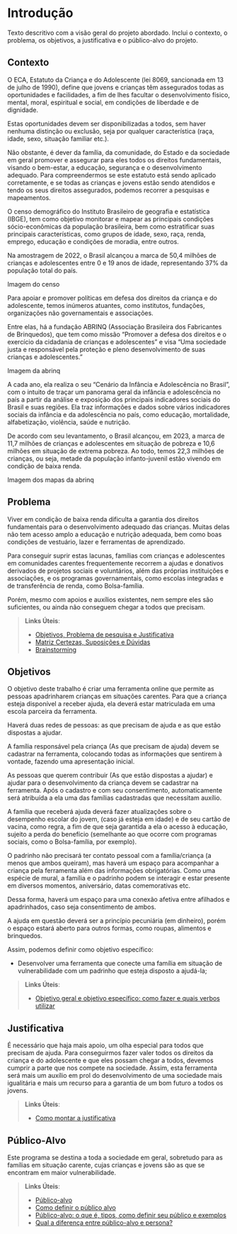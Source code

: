 # Introdução

Texto descritivo com a visão geral do projeto abordado. Inclui o contexto, o problema, os objetivos, a justificativa e o público-alvo do projeto.

## Contexto

O ECA, Estatuto da Criança e do Adolescente (lei 8069, sancionada em 13 de julho de 1990), define que jovens e crianças têm assegurados todas as oportunidades e facilidades, a fim de lhes facultar o desenvolvimento físico, mental, moral, espiritual e social, em condições de liberdade e de dignidade. 

Estas oportunidades devem ser disponibilizadas a todos, sem haver nenhuma distinção ou exclusão, seja por qualquer característica (raça, idade, sexo, situação familiar etc.).

Não obstante, é dever da família, da comunidade, do Estado e da sociedade em geral promover e assegurar para eles todos os direitos fundamentais, visando o bem-estar, a educação, segurança e o desenvolvimento adequado.
Para compreendermos se este estatuto está sendo aplicado corretamente, e se todas as crianças e jovens estão sendo atendidos e tendo os seus direitos assegurados, podemos recorrer a pesquisas e mapeamentos.

O censo demográfico do Instituto Brasileiro de geografia e estatística (IBGE), tem como objetivo monitorar e mapear as principais condições sócio-econômicas da população brasileira, bem como estratificar suas principais características, como grupos de idade, sexo, raça, renda, emprego, educação e condições de moradia, entre outros.

Na amostragem de 2022, o Brasil alcançou a marca de 50,4 milhões de crianças e adolescentes entre 0 e 19 anos de idade, representando 37% da população total do país. 

Imagem do censo

Para apoiar e promover políticas em defesa dos direitos da criança e do adolescente, temos inúmeros atuantes, como institutos, fundações, organizações não governamentais e associações.

Entre elas, há a fundação ABRINQ (Associação Brasileira dos Fabricantes de Brinquedos), que tem como missão “Promover a defesa dos direitos e o exercício da cidadania de crianças e adolescentes” e visa “Uma sociedade justa e responsável pela proteção e pleno desenvolvimento de suas crianças e adolescentes.”

Imagem da abrinq

A cada ano, ela realiza o seu “Cenário da Infância e Adolescência no Brasil”, com o intuito de traçar um panorama geral da infância e adolescência no país a partir da análise e exposição dos principais indicadores sociais do Brasil e suas regiões. Ela traz informações e dados sobre vários indicadores sociais da infância e da adolescência no país, como educação, mortalidade, alfabetização, violência, saúde e nutrição.

De acordo com seu levantamento, o Brasil alcançou, em 2023, a marca de 11,7 milhões de crianças e adolescentes em situação de pobreza e 10,6 milhões em situação de extrema pobreza. Ao todo, temos 22,3 milhões de crianças, ou seja, metade da população infanto-juvenil estão vivendo em condição de baixa renda.

Imagem dos mapas da abrinq

## Problema

Viver em condição de baixa renda dificulta a garantia dos direitos fundamentais para o desenvolvimento adequado das crianças. Muitas delas não tem acesso amplo a educação e nutrição adequada, bem como boas condições de vestuário, lazer e ferramentas de aprendizado.

Para conseguir suprir estas lacunas, famílias com crianças e adolescentes em comunidades carentes frequentemente recorrem a ajudas e donativos derivados de projetos sociais e voluntários, além das próprias instituições e associações, e os programas governamentais, como escolas integradas e de transferência de renda, como Bolsa-família.

Porém, mesmo com apoios e auxílios existentes, nem sempre eles são suficientes, ou ainda não conseguem chegar a todos que precisam.




> **Links Úteis**:
> - [Objetivos, Problema de pesquisa e Justificativa](https://medium.com/@versioparole/objetivos-problema-de-pesquisa-e-justificativa-c98c8233b9c3)
> - [Matriz Certezas, Suposições e Dúvidas](https://medium.com/educa%C3%A7%C3%A3o-fora-da-caixa/matriz-certezas-suposi%C3%A7%C3%B5es-e-d%C3%BAvidas-fa2263633655)
> - [Brainstorming](https://www.euax.com.br/2018/09/brainstorming/)

## Objetivos

O objetivo deste trabalho é criar uma ferramenta online que permite as pessoas apadrinharem crianças em situações carentes. Para que a criança esteja disponível a receber ajuda, ela deverá estar matriculada em uma escola parceira da ferramenta.

Haverá duas redes de pessoas: as que precisam de ajuda e as que estão dispostas a ajudar. 

A família responsável pela criança (As que precisam de ajuda) devem se cadastrar na ferramenta, colocando todas as informações que sentirem à vontade, fazendo uma apresentação inicial. 

As pessoas que querem contribuir (As que estão dispostas a ajudar) e ajudar para o desenvolvimento da criança devem se cadastrar na ferramenta. Após o cadastro e com seu consentimento, automaticamente será atribuída a ela uma das famílias cadastradas que necessitam auxílio.

A família que receberá ajuda deverá fazer atualizações sobre o desempenho escolar do jovem, (caso já esteja em idade) e de seu cartão de vacina, como regra, a fim de que seja garantida a ela o acesso à educação, sujeito a perda do benefício (semelhante ao que ocorre com programas sociais, como o Bolsa-família, por exemplo). 

O padrinho não precisará ter contato pessoal com a família/criança (a menos que ambos queiram), mas haverá um espaço para acompanhar a criança pela ferramenta além das informações obrigatórias. Como uma espécie de mural, a família e o padrinho podem se interagir e estar presente em diversos momentos, aniversário, datas comemorativas etc.

Dessa forma, haverá um espaço para uma conexão afetiva entre afilhados e apadrinhados, caso seja consentimento de ambos.

A ajuda em questão deverá ser a princípio pecuniária (em dinheiro), porém o espaço estará aberto para outros formas, como roupas, alimentos e brinquedos.

Assim, podemos definir como objetivo específico:
- Desenvolver uma ferramenta que conecte uma família em situação de vulnerabilidade com um padrinho que esteja disposto a ajudá-la;


 
> **Links Úteis**:
> - [Objetivo geral e objetivo específico: como fazer e quais verbos utilizar](https://blog.mettzer.com/diferenca-entre-objetivo-geral-e-objetivo-especifico/)

## Justificativa

É necessário que haja mais apoio, um olha especial para todos que precisam de ajuda. Para conseguirmos fazer valer todos os direitos da criança e do adolescente e que eles possam chegar a todos, devemos cumprir a parte que nos compete na sociedade. Assim, esta ferramenta será mais um auxílio em prol do desenvolvimento de uma sociedade mais igualitária e mais um recurso para a garantia de um bom futuro a todos os jovens.

> **Links Úteis**:
> - [Como montar a justificativa](https://guiadamonografia.com.br/como-montar-justificativa-do-tcc/)

## Público-Alvo

Este programa se destina a toda a sociedade em geral, sobretudo para as famílias em situação carente, cujas crianças e jovens são as que se encontram em maior vulnerabilidade.

> **Links Úteis**:
> - [Público-alvo](https://blog.hotmart.com/pt-br/publico-alvo/)
> - [Como definir o público alvo](https://exame.com/pme/5-dicas-essenciais-para-definir-o-publico-alvo-do-seu-negocio/)
> - [Público-alvo: o que é, tipos, como definir seu público e exemplos](https://klickpages.com.br/blog/publico-alvo-o-que-e/)
> - [Qual a diferença entre público-alvo e persona?](https://rockcontent.com/blog/diferenca-publico-alvo-e-persona/)
